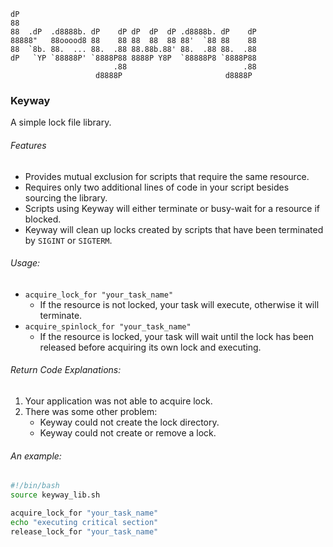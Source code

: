 ```
dP
88
88  .dP  .d8888b. dP    dP dP  dP  dP .d8888b. dP    dP
88888"   88ooood8 88    88 88  88  88 88'  `88 88    88
88  `8b. 88.  ... 88.  .88 88.88b.88' 88.  .88 88.  .88
dP   `YP `88888P' `8888P88 8888P Y8P  `88888P8 `8888P88
                       .88                          .88
                   d8888P                       d8888P
```
### Keyway
A simple lock file library.

###### Features
* Provides mutual exclusion for scripts that require the same resource.
* Requires only two additional lines of code in your script besides sourcing the library.
* Scripts using Keyway will either terminate or busy-wait for a resource if blocked.
* Keyway will clean up locks created by scripts that have been terminated by `SIGINT` or `SIGTERM`.

###### Usage:
* `acquire_lock_for "your_task_name"`
  * If the resource is not locked, your task will execute, otherwise it will terminate.
* `acquire_spinlock_for "your_task_name"`
  * If the resource is locked, your task will wait until the lock has been released before acquiring its own lock and executing.

###### Return Code Explanations:
1. Your application was not able to acquire lock.
2. There was some other problem:
     * Keyway could not create the lock directory.
     * Keyway could not create or remove a lock.

###### An example:
```bash
#!/bin/bash
source keyway_lib.sh

acquire_lock_for "your_task_name"
echo "executing critical section"
release_lock_for "your_task_name"
```
